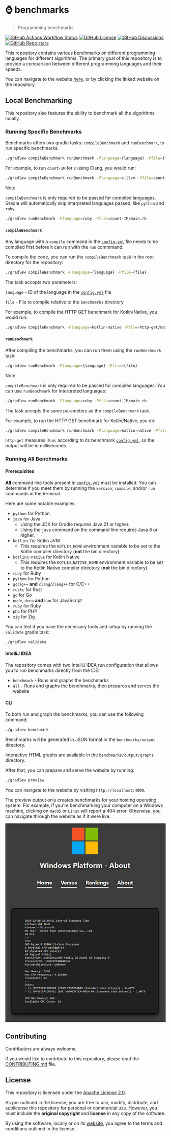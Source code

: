 # ⌚ benchmarks

> Programming benchmarks

[![GitHub Actions Workflow Status](https://img.shields.io/github/actions/workflow/status/gmitch215/benchmarks/build.yml)](https://github.com/gmitch215/benchmarks)
[![GitHub License](https://img.shields.io/github/license/gmitch215/benchmarks)](https://github.com/gmitch215/benchmarks)
[![GitHub Discussions](https://img.shields.io/github/discussions/gmitch215/benchmarks)](https://github.com/gmitch215/benchmarks/discussions)
[![GitHub Repo stars](https://img.shields.io/github/stars/gmitch215/benchmarks?style=flat)](https://github.com/gmitch215/benchmarks)

This repository contains various benchmarks on different programming languages for different algorithms. The primary goal of this repository is to provide a comparison between different programming languages and their speeds.

You can navigate to the website [here](https://benchmarks.gmitch215.xyz), or by clicking the linked website on the repository.

## Local Benchmarking

This repository also features the ability to benchmark all the algorithms locally.

### Running Specific Benchmarks

Benchmarks offers two gradle tasks: `compileBenchmark` and `runBenchmark`, to run specific benchmarks.

```bash
./gradlew compileBenchmark runBenchmark -Planguage={language} -Pfile={file}
```

For example, to run `count-1M` for `c` using Clang, you would run:

```bash
./gradlew compileBenchmark runBenchmark -Planguage=c-llvm -Pfile=count-1M/main.c
```

> [!NOTE]
> `compileBenchmark` is only required to be passed for compiled languages. Gradle will automatically skip interpreted languages passed,
> like `python` and `ruby`.

```bash
./gradlew runBenchmark -Planguage=ruby -Pfile=count-1M/main.rb
```

#### `compileBenchmark`

Any language with a `compile` command in the [`config.yml`](./benchmarks/config.yml) file needs to be compiled first before it can run with the `run` commmand.

To compile the code, you can run the `compileBenchmark` task in the root directory for the repository:

```bash
./gradlew compileBenchmark -Planguage={language} -Pfile={file}
```

The task accepts two parameters:

`language` - ID of the language in the [`config.yml`](./benchmarks/config.yml) file

`file` - File to compile relative to the `benchmarks` directory

For example, to compile the HTTP GET benchmark for Kotlin/Native, you would run:

```bash
./gradlew compileBenchmark -Planguage=kotlin-native -Pfile=http-get/main.kt
```

#### `runBenchmark`

After compiling the benchmarks, you can run them using the `runBenchmark` task:

```bash
./gradlew runBenchmark -Planguage={language} -Pfile={file}
```

> [!NOTE]
> `compileBenchmark` is only required to be passed for compiled languages. You can use `runBenchmark` for interpreted languages:

```bash
./gradlew runBenchmark -Planguage=ruby -Pfile=count-1M/main.rb
```

The task accepts the same parameters as the `compileBenchmark` task.

For example, to run the HTTP GET benchmark for Kotlin/Native, you do:

```bash
./gradlew compileBenchmark runBenchmark -Planguage=kotlin-native -Pfile=http-get/main.kt
```

`http-get` measures in `ms` according to its benchmark [`config.yml`](./benchmarks/http-get/config.yml), so the output will be in milliseconds.

### Running All Benchmarks

#### Prerequisites

**All** command line tools present in [`config.yml`](./benchmarks/config.yml) must be installed. You can determine if you meet them by running
the `version`, `compile`, and/or `run` commands in the terminal.

Here are some notable examples:

- `python` for Python
- `java` for Java
  - Using the JDK for Gradle requires Java 21 or higher.
  - Using the `java` command on the command line requires Java 8 or higher.
- `kotlinc` for Kotlin JVM
  - This requires the `KOTLIN_HOME` environment variable to be set to the Kotlin compiler directory (**not** the bin directory).
- `kotlinc-native` for Kotlin Native
  - This requires the `KOTLIN_NATIVE_HOME` environment variable to be set to the Kotlin Native compiler directory (**not** the bin directory).
- `ruby` for Ruby
- `python` for Python
- `gcc`/`g++` **and** `clang`/`clang++` for C/C++
- `rustc` for Rust
- `go` for Go
- `node`, `deno` **and** `bun` for JavaScript
- `ruby` for Ruby
- `php` for PHP
- `zig` for Zig

You can test if you have the necessary tools and setup by running the `validate` gradle task:

```bash
./gradlew validate
```

#### IntelliJ IDEA

The repository comes with two IntelliJ IDEA run configuration that allows you to run benchmarks directly from the IDE:

- `benchmark` - Runs and graphs the benchmarks
- `all` - Runs and graphs the benchmarks, then prepares and serves the website

#### CLI

To both run and graph the benchmarks, you can use the following command:

```bash
./gradlew benchmark
```

Benchmarks will be generated in JSON format in the `benchmarks/output` directory.

Interactive HTML graphs are available in the `benchmarks/output/graphs` directory.

After that, you can prepare and serve the website by running:

```bash
./gradlew preview
```

You can navigate to the website by visiting `http://localhost:4000`.

The preview output only creates benchmarks for your hosting operating system. 
For example, if you're benchmarking your computer on a Windows machine, clicking on `macOS` or `Linux` will report a 404 error.
Otherwise, you can navigate through the website as if it were live.

![Website Preview](.github/preview.png)

## Contributing

Contributors are always welcome.

If you would like to contribute to this repository, please read the [CONTRIBUTING.md](./CONTRIBUTING.md) file.

## License

This repository is licensed under the [Apache License 2.0](./LICENSE).

As per outlined in the license, you are free to use, modify, distribute, and sublicense this repository for personal or commercial use.
However, you must include the **original copyright** and **license** in any copy of the software.

By using the software, locally or on its [website](https://benchmarks.gmitch215.xyz), you agree to the terms and conditions outlined in the license.